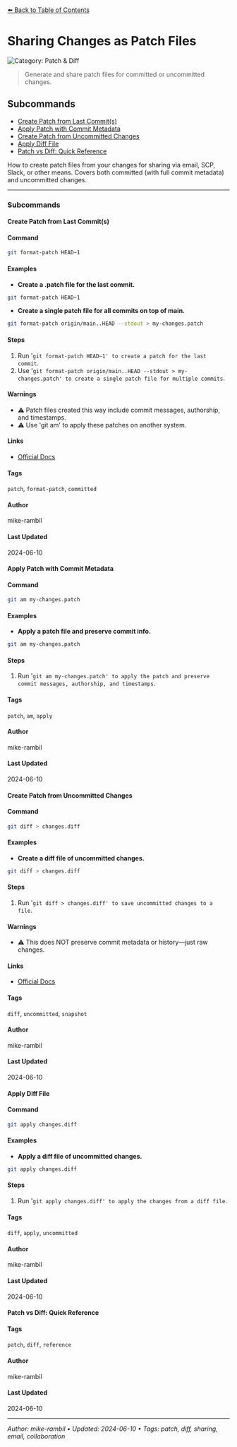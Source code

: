 [⬅️ Back to Table of Contents](../README.md#sharing-changes-as-patch-files)

# Sharing Changes as Patch Files


![Category: Patch & Diff](https://img.shields.io/badge/Category-Patch%20%26%20Diff-blue)
> Generate and share patch files for committed or uncommitted changes.

## Subcommands
- [Create Patch from Last Commit(s)](./create-patch-from-last-commit-s.md)
- [Apply Patch with Commit Metadata](./apply-patch-with-commit-metadata.md)
- [Create Patch from Uncommitted Changes](./create-patch-from-uncommitted-changes.md)
- [Apply Diff File](./apply-diff-file.md)
- [Patch vs Diff: Quick Reference](./patch-vs-diff-quick-reference.md)

How to create patch files from your changes for sharing via email, SCP, Slack, or other means. Covers both committed (with full commit metadata) and uncommitted changes.


---

### Subcommands
#### Create Patch from Last Commit(s)

#### Command
```sh
git format-patch HEAD~1
```

#### Examples
- **Create a .patch file for the last commit.**


```sh
git format-patch HEAD~1
```
- **Create a single patch file for all commits on top of main.**


```sh
git format-patch origin/main..HEAD --stdout > my-changes.patch
```


#### Steps
1. Run '`git format-patch HEAD~1' to create a patch for the last commit`.
2. Use '`git format-patch origin/main..HEAD --stdout > my-changes.patch' to create a single patch file for multiple commits`.


#### Warnings
- ⚠️ Patch files created this way include commit messages, authorship, and timestamps.
- ⚠️ Use 'git am' to apply these patches on another system.


#### Links
- [Official Docs](https://git-scm.com/docs/git-format-patch)


#### Tags
`patch`, `format-patch`, `committed`

#### Author
mike-rambil

#### Last Updated
2024-06-10

#### Apply Patch with Commit Metadata

#### Command
```sh
git am my-changes.patch
```

#### Examples
- **Apply a patch file and preserve commit info.**


```sh
git am my-changes.patch
```


#### Steps
1. Run '`git am my-changes.patch' to apply the patch and preserve commit messages, authorship, and timestamps`.


#### Tags
`patch`, `am`, `apply`

#### Author
mike-rambil

#### Last Updated
2024-06-10

#### Create Patch from Uncommitted Changes

#### Command
```sh
git diff > changes.diff
```

#### Examples
- **Create a diff file of uncommitted changes.**


```sh
git diff > changes.diff
```


#### Steps
1. Run '`git diff > changes.diff' to save uncommitted changes to a file`.


#### Warnings
- ⚠️ This does NOT preserve commit metadata or history—just raw changes.


#### Links
- [Official Docs](https://git-scm.com/docs/git-diff)


#### Tags
`diff`, `uncommitted`, `snapshot`

#### Author
mike-rambil

#### Last Updated
2024-06-10

#### Apply Diff File

#### Command
```sh
git apply changes.diff
```

#### Examples
- **Apply a diff file of uncommitted changes.**


```sh
git apply changes.diff
```


#### Steps
1. Run '`git apply changes.diff' to apply the changes from a diff file`.


#### Tags
`diff`, `apply`, `uncommitted`

#### Author
mike-rambil

#### Last Updated
2024-06-10

#### Patch vs Diff: Quick Reference

#### Tags
`patch`, `diff`, `reference`

#### Author
mike-rambil

#### Last Updated
2024-06-10


---

_Author: mike-rambil • Updated: 2024-06-10 • Tags: patch, diff, sharing, email, collaboration_

